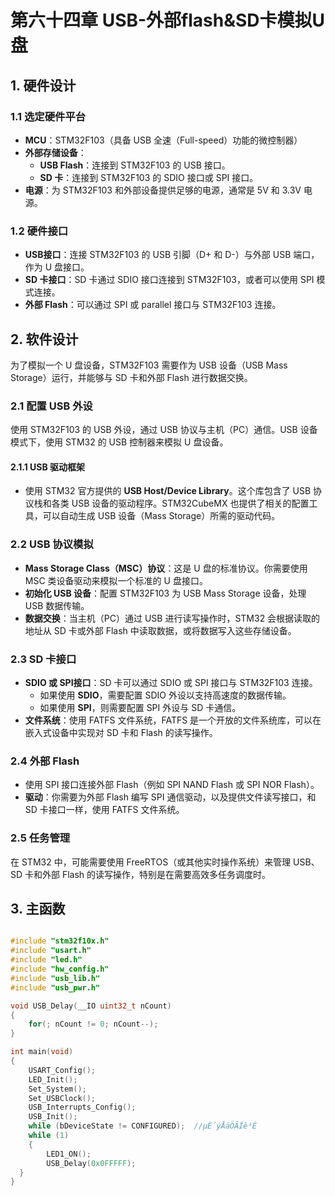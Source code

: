 # 第六十四章 USB-外部flash&SD卡模拟U盘

## 1. 硬件设计

### 1.1 选定硬件平台

- **MCU**：STM32F103（具备 USB 全速（Full-speed）功能的微控制器）
- **外部存储设备**：
  - **USB Flash**：连接到 STM32F103 的 USB 接口。
  - **SD 卡**：连接到 STM32F103 的 SDIO 接口或 SPI 接口。
- **电源**：为 STM32F103 和外部设备提供足够的电源，通常是 5V 和 3.3V 电源。

### 1.2 硬件接口

- **USB接口**：连接 STM32F103 的 USB 引脚（D+ 和 D-）与外部 USB 端口，作为 U 盘接口。
- **SD 卡接口**：SD 卡通过 SDIO 接口连接到 STM32F103，或者可以使用 SPI 模式连接。
- **外部 Flash**：可以通过 SPI 或 parallel 接口与 STM32F103 连接。

## 2. 软件设计

为了模拟一个 U 盘设备，STM32F103 需要作为 USB 设备（USB Mass Storage）运行，并能够与 SD 卡和外部 Flash 进行数据交换。

### 2.1 配置 USB 外设

使用 STM32F103 的 USB 外设，通过 USB 协议与主机（PC）通信。USB 设备模式下，使用 STM32 的 USB 控制器来模拟 U 盘设备。

#### 2.1.1 USB 驱动框架

- 使用 STM32 官方提供的 **USB Host/Device Library**。这个库包含了 USB 协议栈和各类 USB 设备的驱动程序。STM32CubeMX 也提供了相关的配置工具，可以自动生成 USB 设备（Mass Storage）所需的驱动代码。

### 2.2 USB 协议模拟

- **Mass Storage Class（MSC）协议**：这是 U 盘的标准协议。你需要使用 MSC 类设备驱动来模拟一个标准的 U 盘接口。
- **初始化 USB 设备**：配置 STM32F103 为 USB Mass Storage 设备，处理 USB 数据传输。
- **数据交换**：当主机（PC）通过 USB 进行读写操作时，STM32 会根据读取的地址从 SD 卡或外部 Flash 中读取数据，或将数据写入这些存储设备。

### 2.3 SD 卡接口

- **SDIO 或 SPI接口**：SD 卡可以通过 SDIO 或 SPI 接口与 STM32F103 连接。
  - 如果使用 **SDIO**，需要配置 SDIO 外设以支持高速度的数据传输。
  - 如果使用 **SPI**，则需要配置 SPI 外设与 SD 卡通信。
- **文件系统**：使用 FATFS 文件系统，FATFS 是一个开放的文件系统库，可以在嵌入式设备中实现对 SD 卡和 Flash 的读写操作。

### 2.4 外部 Flash

- 使用 SPI 接口连接外部 Flash（例如 SPI NAND Flash 或 SPI NOR Flash）。
- **驱动**：你需要为外部 Flash 编写 SPI 通信驱动，以及提供文件读写接口，和 SD 卡接口一样，使用 FATFS 文件系统。

### 2.5 任务管理

在 STM32 中，可能需要使用 FreeRTOS（或其他实时操作系统）来管理 USB、SD 卡和外部 Flash 的读写操作，特别是在需要高效多任务调度时。

## 3. 主函数

```c

#include "stm32f10x.h"
#include "usart.h"   
#include "led.h"
#include "hw_config.h" 
#include "usb_lib.h"
#include "usb_pwr.h" 

void USB_Delay(__IO uint32_t nCount)
{
	for(; nCount != 0; nCount--);
}

int main(void)
{
	USART_Config();
	LED_Init();	
	Set_System();
	Set_USBClock();
	USB_Interrupts_Config();
 	USB_Init();
 	while (bDeviceState != CONFIGURED);	 //µÈ´ýÅäÖÃÍê³É
  	while (1)
  	{
    	LED1_ON();
    	USB_Delay(0x0FFFFF);
  }
}

```


